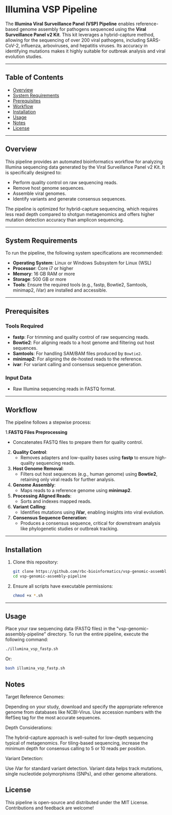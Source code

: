 # Illumina VSP Pipeline

The **Illumina Viral Surveillance Panel (VSP) Pipeline** enables reference-based genome assembly for pathogens sequenced using the **Viral Surveillance Panel v2 Kit**. This kit leverages a hybrid-capture method, allowing for the sequencing of over 200 viral pathogens, including SARS-CoV-2, influenza, arboviruses, and hepatitis viruses. Its accuracy in identifying mutations makes it highly suitable for outbreak analysis and viral evolution studies.

---

## Table of Contents

- [Overview](#overview)
- [System Requirements](#system-requirements)
- [Prerequisites](#prerequisites)
- [Workflow](#workflow)
- [Installation](#installation)
- [Usage](#usage)
- [Notes](#notes)
- [License](#license)

---

## Overview

This pipeline provides an automated bioinformatics workflow for analyzing Illumina sequencing data generated by the Viral Surveillance Panel v2 Kit. It is specifically designed to:

- Perform quality control on raw sequencing reads.
- Remove host genome sequences.
- Assemble viral genomes.
- Identify variants and generate consensus sequences.
  

The pipeline is optimized for hybrid-capture sequencing, which requires less read depth compared to shotgun metagenomics and offers higher mutation detection accuracy than amplicon sequencing.

---

## System Requirements

To run the pipeline, the following system specifications are recommended:

- **Operating System**: Linux or Windows Subsystem for Linux (WSL)
- **Processor**: Core i7 or higher
- **Memory**: 16 GB RAM or more
- **Storage**: 500 GB or more
- **Tools**: Ensure the required tools (e.g., fastp, Bowtie2, Samtools, minimap2, iVar) are installed and accessible.

---

## Prerequisites

### Tools Required

- **fastp**: For trimming and quality control of raw sequencing reads.
- **Bowtie2**: For aligning reads to a host genome and filtering out host sequences.
- **Samtools**: For handling SAM/BAM files produced by `Bowtie2`.
- **minimap2**: For aligning the de-hosted reads to the reference.
- **ivar**: For variant calling and consensus sequence generation.
        
### Input Data

- Raw Illumina sequencing reads in FASTQ format.

---

## Workflow

The pipeline follows a stepwise process:

1.**FASTQ Files Preprocessing**
   - Concatenates FASTQ files to prepare them for quality control.
2. **Quality Control**:
   - Removes adapters and low-quality bases using **fastp** to ensure high-quality sequencing reads.
3. **Host Genome Removal**:
   - Filters out host sequences (e.g., human genome) using **Bowtie2**, retaining only viral reads for further analysis.
4. **Genome Assembly**:
   - Maps reads to a reference genome using **minimap2**.
5. **Processing Aligned Reads**:
   - Sorts and indexes mapped reads.
6. **Variant Calling**:
   - Identifies mutations using **iVar**, enabling insights into viral evolution.
7. **Consensus Sequence Generation**:
   - Produces a consensus sequence, critical for downstream analysis like phylogenetic studies or outbreak tracking.

---

## Installation

1. Clone this repository:
    ```bash
    git clone https://github.com/rbc-bioinformatics/vsp-genomic-assembly-pipeline.git
    cd vsp-genomic-assembly-pipeline
    ```

2. Ensure all scripts have executable permissions:
    ```bash
    chmod +x *.sh
    ```

---

## Usage

Place your raw sequencing data (FASTQ files) in the "vsp-genomic-assembly-pipeline" directory. To run the entire pipeline, execute the following command:

```bash
./illumina_vsp_fastp.sh
```
Or:
```bash
bash illumina_vsp_fastp.sh
```

## Notes
Target Reference Genomes: 

Depending on your study, download and specify the appropriate reference genome from databases like NCBI-Virus. Use accession numbers with the RefSeq tag for the most accurate sequences.

Depth Considerations:

The hybrid-capture approach is well-suited for low-depth sequencing typical of metagenomics.
For tiling-based sequencing, increase the minimum depth for consensus calling to 5 or 10 reads per position.

Variant Detection:

Use iVar for standard variant detection.
Variant data helps track mutations, single nucleotide polymorphisms (SNPs), and other genome alterations.

## License
This pipeline is open-source and distributed under the MIT License. Contributions and feedback are welcome!
